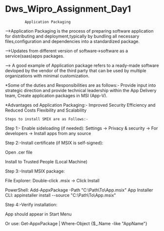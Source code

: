 # Dws_Wipro_Assignment_Day1

             Application Packaging

-->Application Packaging is the process of preparing software application for distributing and deployment,typically by bundling all necessary files,configuration and dependencies into a    standardized package.

-->Updates from different version of software->software as a service(saas)apps packages.

--> A good example of Application package refers to a ready-made software devloped by the vendor of the third party that can be used by multiple organizations with minimal customization.


*Some of the duties and Responsibilities are as follows:-
Provide input into strategic direction and provide technical leadership within the App Delivery team,
Create application packages in MSI (App-V).

*Advantages od Application Packaging:-
Improved Security
Efficiency and Reduced Costs
Flexibility and Scalability


    Steps to install SMIX are as Follows:-

Step 1:- Enable sideloading (if needed):
Settings → Privacy & security → For developers → Install apps from any source

Step 2:-Install certificate (if MSIX is self-signed):

Open .cer file

Install to Trusted People (Local Machine)

Step 3:-Install MSIX package:

File Explorer: Double-click .msix → Click Install

PowerShell:
Add-AppxPackage -Path "C:\Path\To\App.msix"
App Installer CLI:
appinstaller install --source "C:\Path\To\App.msix"

Step 4:-Verify installation:

App should appear in Start Menu

Or use:
Get-AppxPackage | Where-Object {$_.Name -like "AppName"}
